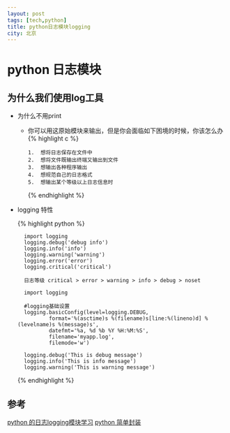 ```yaml
---
layout: post
tags: [tech,python]
title: python日志模块logging
city: 北京
---
```


python 日志模块
==============



为什么我们使用log工具
-------------------
+ 为什么不用print
	-	你可以用这原始模块来输出，但是你会面临如下困境的时候，你该怎么办
		{% highlight c %}

			1.	想将日志保存在文件中
			2.	想将文件既输出终端又输出到文件
			3.	想输出各种程序输出
			4.	想规范自己的日志格式
			5.	想输出某个等级以上日志信息时

		{% endhighlight %}

+ logging 特性
	
	{% highlight python %}
	
		import logging
		logging.debug('debug info')
		logging.info('info')
		logging.warning('warning')
		logging.error('error')
		logging.critical('critical')
		
		日志等级 critical > error > warning > info > debug > noset 
	
		import logging
		
		#logging基础设置
		logging.basicConfig(level=logging.DEBUG,
                format='%(asctime)s %(filename)s[line:%(lineno)d] %(levelname)s %(message)s',
                datefmt='%a, %d %b %Y %H:%M:%S',
                filename='myapp.log',
                filemode='w')
    
		logging.debug('This is debug message')
		logging.info('This is info message')
		logging.warning('This is warning message')

	{% endhighlight %}
	
	





参考
----------
[python 的日志logging模块学习](http://www.cnblogs.com/dkblog/archive/2011/08/26/2155018.html)
[python 简单封装](https://github.com/intohole/b2/blob/master/b2/log2.py)